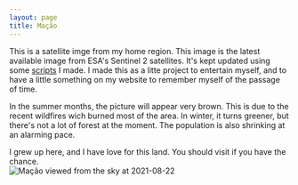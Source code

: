 ```yaml
---
layout: page
title: Mação
---
```


This is a satellite imge from my home region. This image is the latest available image from ESA's Sentinel 2 satellites.
 It's kept updated using some [scripts](https://github.com/fernandeslouro/terras) I made. I made this as a litte project
 to entertain myself, and to have a little something on my website to remember myself of the passage of time.

In the summer months, the picture will appear very brown. This is due to the recent wildfires wich burned most of the 
area. In winter, it turns greener, but there's not a lot of forest at the moment. The population is also shrinking at an
 alarming pace.

 I grew up here, and I have love for this land. You should visit if you have the chance.  
![Mação viewed from the sky at 2021-08-22](/assets/images/2021-08-22_11:21.png)
